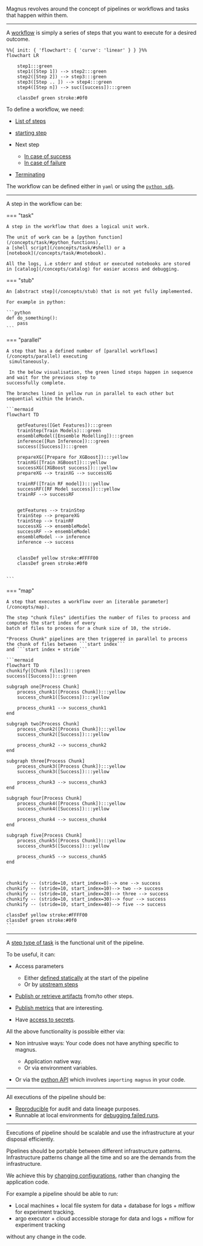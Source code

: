 Magnus revolves around the concept of pipelines or workflows and tasks that happen within them.

---

A [workflow](/concepts/pipeline) is simply a series of steps that you want to execute for a desired outcome.

``` mermaid
%%{ init: { 'flowchart': { 'curve': 'linear' } } }%%
flowchart LR

    step1:::green
    step1([Step 1]) --> step2:::green
    step2([Step 2]) --> step3:::green
    step3([Step .. ]) --> step4:::green
    step4([Step n]) --> suc([success]):::green

    classDef green stroke:#0f0

```

To define a workflow, we need:

- [List of steps](/concepts/pipeline/#steps)
- [starting step](/concepts/pipeline/#start_at)
- Next step

    - [In case of success](/concepts/pipeline/#linking)
    - [In case of failure](/concepts/pipeline/#on_failure)

- [Terminating](/concepts/pipeline/#terminating)

The workflow can be defined either in ```yaml``` or using the [```python sdk```](/sdk).

---

A step in the workflow can be:


=== "task"

    A step in the workflow that does a logical unit work.

    The unit of work can be a [python function](/concepts/task/#python_functions),
    a [shell script](/concepts/task/#shell) or a
    [notebook](/concepts/task/#notebook).

    All the logs, i.e stderr and stdout or executed notebooks are stored
    in [catalog](/concepts/catalog) for easier access and debugging.



=== "stub"

    An [abstract step](/concepts/stub) that is not yet fully implemented.

    For example in python:

    ```python
    def do_something():
        pass
    ```


=== "parallel"

    A step that has a defined number of [parallel workflows](/concepts/parallel) executing
     simultaneously.

     In the below visualisation, the green lined steps happen in sequence and wait for the previous step to
    successfully complete.

    The branches lined in yellow run in parallel to each other but sequential within the branch.

    ```mermaid
    flowchart TD

        getFeatures([Get Features]):::green
        trainStep(Train Models):::green
        ensembleModel([Ensemble Modelling]):::green
        inference([Run Inference]):::green
        success([Success]):::green

        prepareXG([Prepare for XGBoost]):::yellow
        trainXG([Train XGBoost]):::yellow
        successXG([XGBoost success]):::yellow
        prepareXG --> trainXG --> successXG

        trainRF([Train RF model]):::yellow
        successRF([RF Model success]):::yellow
        trainRF --> successRF


        getFeatures --> trainStep
        trainStep --> prepareXG
        trainStep --> trainRF
        successXG --> ensembleModel
        successRF --> ensembleModel
        ensembleModel --> inference
        inference --> success


        classDef yellow stroke:#FFFF00
        classDef green stroke:#0f0


    ```


=== "map"

    A step that executes a workflow over an [iterable parameter](/concepts/map).

    The step "chunk files" identifies the number of files to process and computes the start index of every
    batch of files to process for a chunk size of 10, the stride.

    "Process Chunk" pipelines are then triggered in parallel to process the chunk of files between ```start index```
    and ```start index + stride```

    ```mermaid
    flowchart TD
    chunkify([Chunk files]):::green
    success([Success]):::green

    subgraph one[Process Chunk]
        process_chunk1([Process Chunk]):::yellow
        success_chunk1([Success]):::yellow

        process_chunk1 --> success_chunk1
    end

    subgraph two[Process Chunk]
        process_chunk2([Process Chunk]):::yellow
        success_chunk2([Success]):::yellow

        process_chunk2 --> success_chunk2
    end

    subgraph three[Process Chunk]
        process_chunk3([Process Chunk]):::yellow
        success_chunk3([Success]):::yellow

        process_chunk3 --> success_chunk3
    end

    subgraph four[Process Chunk]
        process_chunk4([Process Chunk]):::yellow
        success_chunk4([Success]):::yellow

        process_chunk4 --> success_chunk4
    end

    subgraph five[Process Chunk]
        process_chunk5([Process Chunk]):::yellow
        success_chunk5([Success]):::yellow

        process_chunk5 --> success_chunk5
    end



    chunkify -- (stride=10, start_index=0)--> one --> success
    chunkify -- (stride=10, start_index=10)--> two --> success
    chunkify -- (stride=10, start_index=20)--> three --> success
    chunkify -- (stride=10, start_index=30)--> four --> success
    chunkify -- (stride=10, start_index=40)--> five --> success

    classDef yellow stroke:#FFFF00
    classDef green stroke:#0f0
    ```



---

A [step type of task](/concepts/task) is the functional unit of the pipeline.

To be useful, it can:

- Access parameters

    - Either [defined statically](/concepts/parameters/#initial_parameters) at the start of the
    pipeline
    - Or by [upstream steps](/concepts/parameters/#parameters_flow)

- [Publish or retrieve artifacts](/concepts/catalog) from/to other steps.
- [Publish metrics](/concepts/experiment-tracking) that are interesting.
- Have [access to secrets](/concepts/secrets).

All the above functionality is possible either via:

- Non intrusive ways: Your code does not have anything specific to magnus.

    - Application native way.
    - Or via environment variables.

- Or via the [python API](/interactions) which involves ```importing magnus``` in your code.

---

All executions of the pipeline should be:

- [Reproducible](/concepts/run-log) for audit and data lineage purposes.
- Runnable at local environments for
[debugging failed runs](/concepts/run-log/#retrying_failures).

---

Executions of pipeline should be scalable and use the infrastructure at
your disposal efficiently.

Pipelines should be portable between different infrastructure patterns.
Infrastructure patterns change all the time and
so are the demands from the infrastructure.

We achieve this by [changing configurations](/configurations/overview), rather than
changing the application code.

For example a pipeline should be able to run:

- Local machines + local file system for data + database for logs + mlflow for experiment
tracking.
- argo executor + cloud accessible storage for data and logs + mlflow for experiment tracking

without any change in the code.
